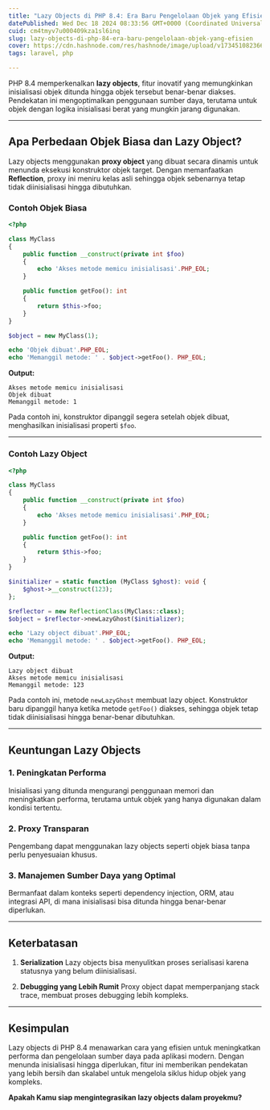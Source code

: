 ```yaml
---
title: "Lazy Objects di PHP 8.4: Era Baru Pengelolaan Objek yang Efisien"
datePublished: Wed Dec 18 2024 08:33:56 GMT+0000 (Coordinated Universal Time)
cuid: cm4tmyv7u000409kza1sl6inq
slug: lazy-objects-di-php-84-era-baru-pengelolaan-objek-yang-efisien
cover: https://cdn.hashnode.com/res/hashnode/image/upload/v1734510823661/c4e2124a-d0a4-4e26-9667-4b5947c0362a.jpeg
tags: laravel, php

---
```


PHP 8.4 memperkenalkan **lazy objects**, fitur inovatif yang memungkinkan inisialisasi objek ditunda hingga objek tersebut benar-benar diakses. Pendekatan ini mengoptimalkan penggunaan sumber daya, terutama untuk objek dengan logika inisialisasi berat yang mungkin jarang digunakan.

---

## Apa Perbedaan Objek Biasa dan Lazy Object?

Lazy objects menggunakan **proxy object** yang dibuat secara dinamis untuk menunda eksekusi konstruktor objek target. Dengan memanfaatkan **Reflection**, proxy ini meniru kelas asli sehingga objek sebenarnya tetap tidak diinisialisasi hingga dibutuhkan.

### Contoh Objek Biasa

```php
<?php

class MyClass
{
    public function __construct(private int $foo)
    {
        echo 'Akses metode memicu inisialisasi'.PHP_EOL;
    }

    public function getFoo(): int
    {
        return $this->foo;
    }
}

$object = new MyClass(1);

echo 'Objek dibuat'.PHP_EOL;
echo 'Memanggil metode: ' . $object->getFoo(). PHP_EOL;
```

**Output:**

```plaintext
Akses metode memicu inisialisasi
Objek dibuat
Memanggil metode: 1
```

Pada contoh ini, konstruktor dipanggil segera setelah objek dibuat, menghasilkan inisialisasi properti `$foo`.

---

### Contoh Lazy Object

```php
<?php

class MyClass
{
    public function __construct(private int $foo)
    {
        echo 'Akses metode memicu inisialisasi'.PHP_EOL;
    }

    public function getFoo(): int
    {
        return $this->foo;
    }
}

$initializer = static function (MyClass $ghost): void {
    $ghost->__construct(123);
};

$reflector = new ReflectionClass(MyClass::class);
$object = $reflector->newLazyGhost($initializer);

echo 'Lazy object dibuat'.PHP_EOL;
echo 'Memanggil metode: ' . $object->getFoo(). PHP_EOL;
```

**Output:**

```plaintext
Lazy object dibuat
Akses metode memicu inisialisasi
Memanggil metode: 123
```

Pada contoh ini, metode `newLazyGhost` membuat lazy object. Konstruktor baru dipanggil hanya ketika metode `getFoo()` diakses, sehingga objek tetap tidak diinisialisasi hingga benar-benar dibutuhkan.

---

## Keuntungan Lazy Objects

### 1\. **Peningkatan Performa**

Inisialisasi yang ditunda mengurangi penggunaan memori dan meningkatkan performa, terutama untuk objek yang hanya digunakan dalam kondisi tertentu.

### 2\. **Proxy Transparan**

Pengembang dapat menggunakan lazy objects seperti objek biasa tanpa perlu penyesuaian khusus.

### 3\. **Manajemen Sumber Daya yang Optimal**

Bermanfaat dalam konteks seperti dependency injection, ORM, atau integrasi API, di mana inisialisasi bisa ditunda hingga benar-benar diperlukan.

---

## Keterbatasan

1. **Serialization** Lazy objects bisa menyulitkan proses serialisasi karena statusnya yang belum diinisialisasi.
    
2. **Debugging yang Lebih Rumit** Proxy object dapat memperpanjang stack trace, membuat proses debugging lebih kompleks.
    

---

## Kesimpulan

Lazy objects di PHP 8.4 menawarkan cara yang efisien untuk meningkatkan performa dan pengelolaan sumber daya pada aplikasi modern. Dengan menunda inisialisasi hingga diperlukan, fitur ini memberikan pendekatan yang lebih bersih dan skalabel untuk mengelola siklus hidup objek yang kompleks.

**Apakah Kamu siap mengintegrasikan lazy objects dalam proyekmu?**